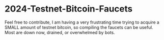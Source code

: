 # 2024-Testnet-Bitcoin-Faucets
Feel free to contribute, I am having a very frustrating time trying to acquire a SMALL amount of testnet bitcoin, so compiling the faucets can be useful. Most are down now, drained, or overwhelmed by bots.

